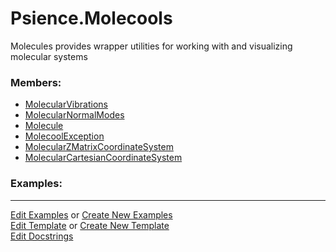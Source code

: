 # <a id="Psience.Molecools">Psience.Molecools</a>
    
Molecules provides wrapper utilities for working with and visualizing molecular systems

### Members:

  - [MolecularVibrations](Molecools/Vibrations/MolecularVibrations.md)
  - [MolecularNormalModes](Molecools/Vibrations/MolecularNormalModes.md)
  - [Molecule](Molecools/Molecule/Molecule.md)
  - [MolecoolException](Molecools/Molecule/MolecoolException.md)
  - [MolecularZMatrixCoordinateSystem](Molecools/CoordinateSystems/MolecularZMatrixCoordinateSystem.md)
  - [MolecularCartesianCoordinateSystem](Molecools/CoordinateSystems/MolecularCartesianCoordinateSystem.md)

### Examples:



___

[Edit Examples](https://github.com/McCoyGroup/Psience/edit/edit/ci/examples/ci/docs/Psience/Molecools.md) or 
[Create New Examples](https://github.com/McCoyGroup/Psience/new/edit/?filename=ci/examples/ci/docs/Psience/Molecools.md) <br/>
[Edit Template](https://github.com/McCoyGroup/Psience/edit/edit/ci/docs/ci/docs/Psience/Molecools.md) or 
[Create New Template](https://github.com/McCoyGroup/Psience/new/edit/?filename=ci/docs/templates/ci/docs/Psience/Molecools.md) <br/>
[Edit Docstrings](https://github.com/McCoyGroup/Psience/edit/edit/Molecools/__init__.py?message=Update%20Docs)